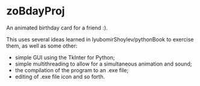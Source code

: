 # zoBdayProj

An animated birthday card for a friend :).

This uses several ideas learned in lyubomirShoylev/pythonBook to exercise them, as well as some other:

* simple GUI using the TkInter for Python;
* simple multithreading to allow for a simultaneous animation and sound;
* the compilation of the program to an .exe file;
* editing of .exe file icon and so forth.
